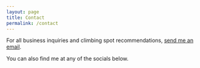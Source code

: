 ```yaml
---
layout: page
title: Contact
permalink: /contact
---
```


For all business inquiries and climbing spot recommendations, [send me an email](mailto:alex@alexzahnaudio.com).

You can also find me at any of the socials below.
